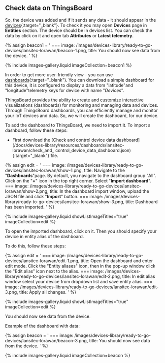 ## Check data on ThingsBoard

So, the device was added and if it sends any data - it should appear in the [devices](/docs/{{docsPrefix}}user-guide/ui/devices/){:target="_blank"}.
To check it you may open **Devices** page in **Entities** section. The device should be in devices list. You can check the data by click on it and open tab **Attributes** or **Latest telemetry**.

{% assign beacon1 = '
    ===
        image: /images/devices-library/ready-to-go-devices/lansitec-lorawan/beacon-1.png,
        title: You should now see data from the device.
'
%}

{% include images-gallery.liquid imageCollection=beacon1 %}

In order to get more user-friendly view - you can use [dashboards](/docs/{{docsPrefix}}user-guide/dashboards){:target="_blank"}.
You can download a simple dashboard for this device, it is configured to display a data from "latitude"and "longitude"telemetry keys for device with name "*Devices*”.

ThingsBoard provides the ability to create and customize interactive visualizations (dashboards) for monitoring and managing data and devices.
Through ThingsBoard dashboards, you can efficiently manage and monitor your IoT devices and data. So, we will create the dashboard, for our device.

To add the dashboard to ThingsBoard, we need to import it. To import a dashboard, follow these steps:

- First download the [Check and control device data dashboard](/docs/devices-library/resources/dashboards/lansitec-lorawan/check_and_ control_device_data_dashboard.json){:target="_blank"} file.

{% assign edit = '
    ===
        image: /images/devices-library/ready-to-go-devices/lansitec-lorawan/show-1.png,
        title: Navigate to the "**Dashboards**"page. By default, you navigate to the dashboard group "All". Click on the "**+**" icon in the top right corner. Select "**Import dashboard**".
    ===
        image: /images/devices-library/ready-to-go-devices/lansitec-lorawan/show-2.png,
        title: In the dashboard import window, upload the JSON file and click "**Import**" button.
    ===
        image: /images/devices-library/ready-to-go-devices/lansitec-lorawan/show-3.png,
        title: Dashboard has been imported.
'
%}

{% include images-gallery.liquid showListImageTitles="true" imageCollection=edit %}

To open the imported dashboard, click on it. Then you should specify your device in entity alias of the dashboard.

To do this, follow these steps:

{% assign edit = '
    ===
        image: /images/devices-library/ready-to-go-devices/lansitec-lorawan/edit-1.png,
        title: Open the dashboard and enter edit mode. Click the "Entity aliases" icon, then in the pop-up window click the "Edit alias" icon next to the alias.
    ===
        image: /images/devices-library/ready-to-go-devices/lansitec-lorawan/edit-2.png,
        title: In edit alias window select your device from dropdown list and save entity alias.
    ===
        image: /images/devices-library/ready-to-go-devices/lansitec-lorawan/edit-3.png,
        title: Apply all changes.
'
%}

{% include images-gallery.liquid showListImageTitles="true" imageCollection=edit %}

You should now see data from the device.

Example of the dashboard with data:

{% assign beacon = '
    ===
        image: /images/devices-library/ready-to-go-devices/lansitec-lorawan/beacon-3.png,
        title: You should now see data from the device.
'
%}

{% include images-gallery.liquid imageCollection=beacon %}